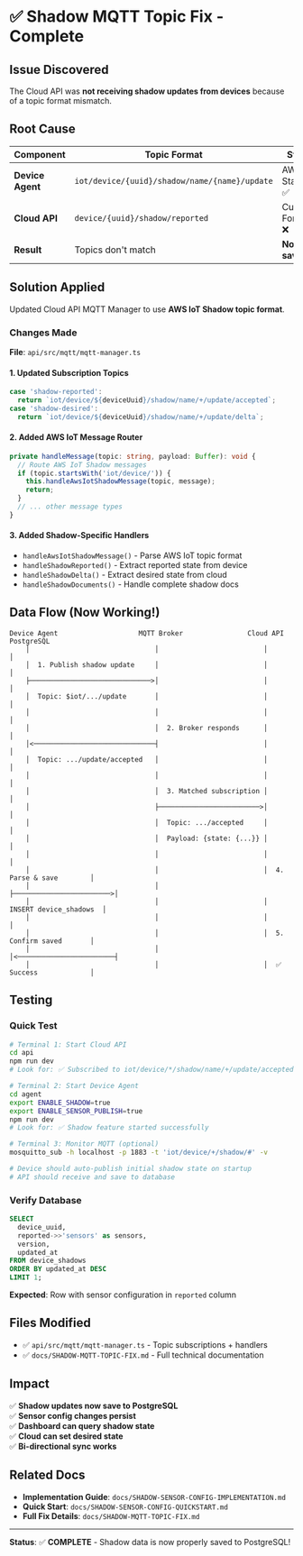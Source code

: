 # ✅ Shadow MQTT Topic Fix - Complete

## Issue Discovered

The Cloud API was **not receiving shadow updates from devices** because of a topic format mismatch.

## Root Cause

| Component | Topic Format | Status |
|-----------|-------------|---------|
| **Device Agent** | `iot/device/{uuid}/shadow/name/{name}/update` | AWS IoT Standard ✅ |
| **Cloud API** | `device/{uuid}/shadow/reported` | Custom Format ❌ |
| **Result** | Topics don't match | **No data saved!** 🚨 |

## Solution Applied

Updated Cloud API MQTT Manager to use **AWS IoT Shadow topic format**.

### Changes Made

**File**: `api/src/mqtt/mqtt-manager.ts`

#### 1. Updated Subscription Topics

```typescript
case 'shadow-reported':
  return `iot/device/${deviceUuid}/shadow/name/+/update/accepted`;
case 'shadow-desired':
  return `iot/device/${deviceUuid}/shadow/name/+/update/delta`;
```

#### 2. Added AWS IoT Message Router

```typescript
private handleMessage(topic: string, payload: Buffer): void {
  // Route AWS IoT Shadow messages
  if (topic.startsWith('iot/device/')) {
    this.handleAwsIotShadowMessage(topic, message);
    return;
  }
  // ... other message types
}
```

#### 3. Added Shadow-Specific Handlers

- `handleAwsIotShadowMessage()` - Parse AWS IoT topic format
- `handleShadowReported()` - Extract reported state from device
- `handleShadowDelta()` - Extract desired state from cloud
- `handleShadowDocuments()` - Handle complete shadow docs

## Data Flow (Now Working!)

```
Device Agent                    MQTT Broker                Cloud API                PostgreSQL
    │                               │                          │                         │
    │  1. Publish shadow update     │                          │                         │
    ├──────────────────────────────>│                          │                         │
    │  Topic: $iot/.../update       │                          │                         │
    │                               │                          │                         │
    │                               │  2. Broker responds      │                         │
    │<──────────────────────────────┤                          │                         │
    │  Topic: .../update/accepted   │                          │                         │
    │                               │                          │                         │
    │                               │  3. Matched subscription │                         │
    │                               ├─────────────────────────>│                         │
    │                               │  Topic: .../accepted     │                         │
    │                               │  Payload: {state: {...}} │                         │
    │                               │                          │                         │
    │                               │                          │  4. Parse & save        │
    │                               │                          ├────────────────────────>│
    │                               │                          │  INSERT device_shadows  │
    │                               │                          │                         │
    │                               │                          │  5. Confirm saved       │
    │                               │                          │<────────────────────────┤
    │                               │                          │  ✅ Success             │
```

## Testing

### Quick Test

```bash
# Terminal 1: Start Cloud API
cd api
npm run dev
# Look for: ✅ Subscribed to iot/device/*/shadow/name/+/update/accepted

# Terminal 2: Start Device Agent
cd agent
export ENABLE_SHADOW=true
export ENABLE_SENSOR_PUBLISH=true
npm run dev
# Look for: ✅ Shadow feature started successfully

# Terminal 3: Monitor MQTT (optional)
mosquitto_sub -h localhost -p 1883 -t 'iot/device/+/shadow/#' -v

# Device should auto-publish initial shadow state on startup
# API should receive and save to database
```

### Verify Database

```sql
SELECT 
  device_uuid,
  reported->>'sensors' as sensors,
  version,
  updated_at
FROM device_shadows
ORDER BY updated_at DESC
LIMIT 1;
```

**Expected**: Row with sensor configuration in `reported` column

## Files Modified

- ✅ `api/src/mqtt/mqtt-manager.ts` - Topic subscriptions + handlers
- ✅ `docs/SHADOW-MQTT-TOPIC-FIX.md` - Full technical documentation

## Impact

✅ **Shadow updates now save to PostgreSQL**  
✅ **Sensor config changes persist**  
✅ **Dashboard can query shadow state**  
✅ **Cloud can set desired state**  
✅ **Bi-directional sync works**  

## Related Docs

- **Implementation Guide**: `docs/SHADOW-SENSOR-CONFIG-IMPLEMENTATION.md`
- **Quick Start**: `docs/SHADOW-SENSOR-CONFIG-QUICKSTART.md`
- **Full Fix Details**: `docs/SHADOW-MQTT-TOPIC-FIX.md`

---

**Status**: ✅ **COMPLETE** - Shadow data is now properly saved to PostgreSQL!
